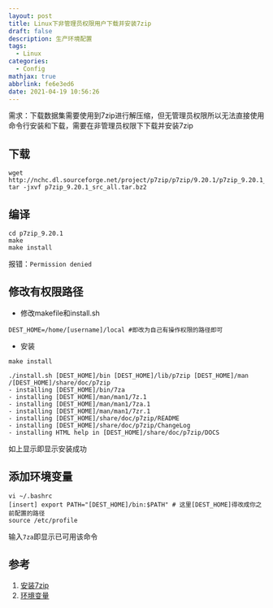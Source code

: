 ```yaml
---
layout: post
title: Linux下非管理员权限用户下载并安装7zip
draft: false
description: 生产环境配置
tags:
  - Linux
categories:
  - Config
mathjax: true
abbrlink: fe6e3ed6
date: 2021-04-19 10:56:26
---
```



需求：下载数据集需要使用到7zip进行解压缩，但无管理员权限所以无法直接使用命令行安装和下载，需要在非管理员权限下下载并安装7zip

## 下载

```shell
wget http://nchc.dl.sourceforge.net/project/p7zip/p7zip/9.20.1/p7zip_9.20.1_src_all.tar.bz2
tar -jxvf p7zip_9.20.1_src_all.tar.bz2
```

## 编译

```shell
cd p7zip_9.20.1
make
make install
```

报错：`Permission denied`

## 修改有权限路径

* 修改makefile和install.sh

```
DEST_HOME=/home/[username]/local #即改为自己有操作权限的路径即可
```

* 安装

```
make install
```

```
./install.sh [DEST_HOME]/bin [DEST_HOME]/lib/p7zip [DEST_HOME]/man /[DEST_HOME]/share/doc/p7zip 
- installing [DEST_HOME]/bin/7za
- installing [DEST_HOME]/man/man1/7z.1
- installing [DEST_HOME]/man/man1/7za.1
- installing [DEST_HOME]/man/man1/7zr.1
- installing [DEST_HOME]/share/doc/p7zip/README
- installing [DEST_HOME]/share/doc/p7zip/ChangeLog
- installing HTML help in [DEST_HOME]/share/doc/p7zip/DOCS
```

如上显示即显示安装成功

## 添加环境变量

```
vi ~/.bashrc
[insert] export PATH="[DEST_HOME]/bin:$PATH" # 这里[DEST_HOME]得改成你之前配置的路径
source /etc/profile
```

输入`7za`即显示已可用该命令


## 参考

1. [安装7zip](https://www.cnblogs.com/xiao-apple36/p/9264875.html)
2. [环境变量](https://www.cnblogs.com/aaronLinux/p/5837702.html)
